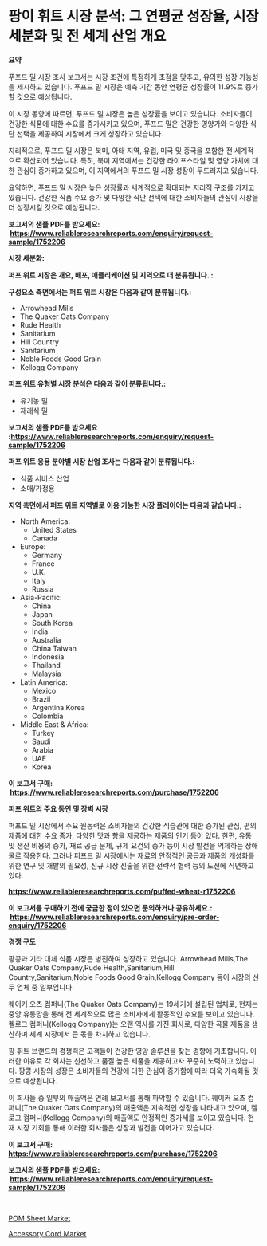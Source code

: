 <p><h1>팡이 휘트 시장 분석: 그 연평균 성장율, 시장 세분화 및 전 세계 산업 개요</h1></p><p><strong>요약</strong></p>
<p><p>푸프드 밀 시장 조사 보고서는 시장 조건에 특정하게 초점을 맞추고, 유의한 성장 가능성을 제시하고 있습니다. 푸프드 밀 시장은 예측 기간 동안 연평균 성장률이 11.9%로 증가할 것으로 예상됩니다.</p><p>이 시장 동향에 따르면, 푸프드 밀 시장은 높은 성장률을 보이고 있습니다. 소비자들이 건강한 식품에 대한 수요를 증가시키고 있으며, 푸프드 밀은 건강한 영양가와 다양한 식단 선택을 제공하여 시장에서 크게 성장하고 있습니다.</p><p>지리적으로, 푸프드 밀 시장은 북미, 아태 지역, 유럽, 미국 및 중국을 포함한 전 세계적으로 확산되어 있습니다. 특히, 북미 지역에서는 건강한 라이프스타일 및 영양 가치에 대한 관심이 증가하고 있으며, 이 지역에서의 푸프드 밀 시장 성장이 두드러지고 있습니다.</p><p>요약하면, 푸프드 밀 시장은 높은 성장률과 세계적으로 확대되는 지리적 구조를 가지고 있습니다. 건강한 식품 수요 증가 및 다양한 식단 선택에 대한 소비자들의 관심이 시장을 더 성장시킬 것으로 예상됩니다.</p></p>
<p><strong>보고서의 샘플 PDF를 받으세요: &nbsp;<a href="https://www.reliableresearchreports.com/enquiry/request-sample/1752206">https://www.reliableresearchreports.com/enquiry/request-sample/1752206</a></strong></p>
<p><strong>시장 세분화:</strong></p>
<p><strong> 퍼프 위트 시장은 개요, 배포, 애플리케이션 및 지역으로 더 분류됩니다. :</strong></p>
<p><strong>구성요소 측면에서는 퍼프 위트 시장은 다음과 같이 분류됩니다.:</strong></p>
<p><ul><li>Arrowhead Mills</li><li>The Quaker Oats Company</li><li>Rude Health</li><li>Sanitarium</li><li>Hill Country</li><li>Sanitarium</li><li>Noble Foods Good Grain</li><li>Kellogg Company</li></ul></p>
<p><strong> 퍼프 위트 유형별 시장 분석은 다음과 같이 분류됩니다.:</strong></p>
<p><ul><li>유기농 밀</li><li>재래식 밀</li></ul></p>
<p><strong>보고서의 샘플 PDF를 받으세요 :<a href="https://www.reliableresearchreports.com/enquiry/request-sample/1752206">https://www.reliableresearchreports.com/enquiry/request-sample/1752206</a></strong></p>
<p><strong> 퍼프 위트 응용 분야별 시장 산업 조사는 다음과 같이 분류됩니다.:</strong></p>
<p><ul><li>식품 서비스 산업</li><li>소매/가정용</li></ul></p>
<p><strong>지역 측면에서 퍼프 위트 지역별로 이용 가능한 시장 플레이어는 다음과 같습니다.:</strong></p>
<p><ul>
    <li>
        North America:
        <ul>
            <li>United States</li>
            <li>Canada</li>
        </ul>
    </li>
    <li>
        Europe:
        <ul>
            <li>Germany</li>
            <li>France</li>
            <li>U.K.</li>
            <li>Italy</li>
            <li>Russia</li>
        </ul>
    </li>
    <li>
        Asia-Pacific:
        <ul>
            <li>China</li>
            <li>Japan</li>
            <li>South Korea</li>
            <li>India</li>
            <li>Australia</li>
            <li>China Taiwan</li>
            <li>Indonesia</li>
            <li>Thailand</li>
            <li>Malaysia</li>
        </ul>
    </li>
    <li>
        Latin America:
        <ul>
            <li>Mexico</li>
            <li>Brazil</li>
            <li>Argentina Korea</li>
            <li>Colombia</li>
        </ul>
    </li>
    <li>
        Middle East & Africa:
        <ul>
            <li>Turkey</li>
            <li>Saudi</li>
            <li>Arabia</li>
            <li>UAE</li>
            <li>Korea</li>
        </ul>
    </li>
    </ul></p>
<p><strong>이 보고서 구매: &nbsp;<a href="https://www.reliableresearchreports.com/purchase/1752206">https://www.reliableresearchreports.com/purchase/1752206</a></strong></p>
<p><strong>퍼프 위트의 주요 동인 및 장벽 시장</strong></p>
<p><p>퍼프드 밀 시장에서 주요 원동력은 소비자들의 건강한 식습관에 대한 증가된 관심, 편의 제품에 대한 수요 증가, 다양한 맛과 향을 제공하는 제품의 인기 등이 있다. 한편, 유통 및 생산 비용의 증가, 재료 공급 문제, 규제 요건의 증가 등이 시장 발전을 억제하는 장애물로 작용한다. 그러나 퍼프드 밀 시장에서는 재료의 안정적인 공급과 제품의 개성화를 위한 연구 및 개발의 필요성, 신규 시장 진출을 위한 전략적 협력 등의 도전에 직면하고 있다.</p></p>
<p><strong><a href="https://www.reliableresearchreports.com/puffed-wheat-r1752206">https://www.reliableresearchreports.com/puffed-wheat-r1752206</a></strong></p>
<p><strong>이 보고서를 구매하기 전에 궁금한 점이 있으면 문의하거나 공유하세요.: &nbsp;<a href="https://www.reliableresearchreports.com/enquiry/pre-order-enquiry/1752206">https://www.reliableresearchreports.com/enquiry/pre-order-enquiry/1752206</a></strong></p>
<p><strong>경쟁 구도</strong></p>
<p><p>팡콩과 기타 대체 식품 시장은 병진하여 성장하고 있습니다. Arrowhead Mills,The Quaker Oats Company,Rude Health,Sanitarium,Hill Country,Sanitarium,Noble Foods Good Grain,Kellogg Company 등이 시장의 선두 업체 중 일부입니다.</p><p>퀘이커 오츠 컴퍼니(The Quaker Oats Company)는 19세기에 설립된 업체로, 현재는 중앙 유통망을 통해 전 세계적으로 많은 소비자에게 활동적인 수요를 보이고 있습니다. 켈로그 컴퍼니(Kellogg Company)는 오랜 역사를 가진 회사로, 다양한 곡물 제품을 생산하며 세계 시장에서 큰 몫을 차지하고 있습니다.</p><p>팡 휘트 브랜드의 경쟁력은 고객들이 건강한 영양 솔루션을 찾는 경향에 기초합니다. 이러한 이유로 각 회사는 신선하고 품질 높은 제품을 제공하고자 꾸준히 노력하고 있습니다. 팡콩 시장의 성장은 소비자들의 건강에 대한 관심이 증가함에 따라 더욱 가속화될 것으로 예상됩니다.</p><p>이 회사들 중 일부의 매출액은 연례 보고서를 통해 파악할 수 있습니다. 퀘이커 오츠 컴퍼니(The Quaker Oats Company)의 매출액은 지속적인 성장을 나타내고 있으며, 켈로그 컴퍼니(Kellogg Company)의 매출액도 안정적인 증가세를 보이고 있습니다. 현재 시장 기회를 통해 이러한 회사들은 성장과 발전을 이어가고 있습니다.</p></p>
<p><strong>이 보고서 구매: &nbsp; <a href="https://www.reliableresearchreports.com/purchase/1752206">https://www.reliableresearchreports.com/purchase/1752206</a></strong></p>
<p><strong>보고서의 샘플 PDF를 받으세요: &nbsp;<a href="https://www.reliableresearchreports.com/enquiry/request-sample/1752206">https://www.reliableresearchreports.com/enquiry/request-sample/1752206</a></strong><strong></strong></p>
<p>&nbsp;</p>
<p><p><a href="https://funky-papaya-cf4.notion.site/POM-Sheet-Market-Size-Growth-Outlook-from-2024-to-2031-projecting-at-Market-s-Trends-Analysis-by-A-a45852517ee94c6987497affac42f511">POM Sheet Market</a></p><p><a href="https://confirmed-shield-e13.notion.site/Insights-into-Accessory-Cord-Market-Size-Analysing-Market-Share-Trends-and-Growth-from-2024-to-20-be5b37084c09451087bde8e0711d2b68">Accessory Cord Market</a></p></p>